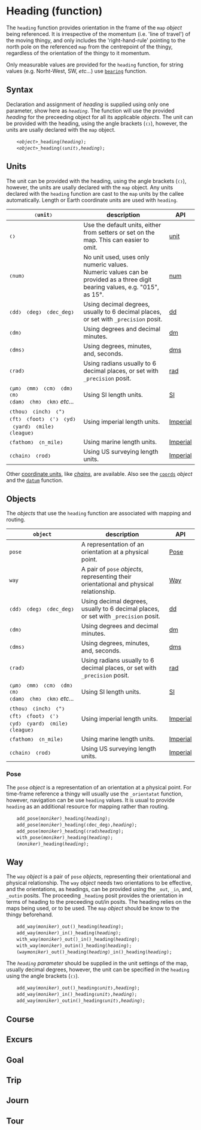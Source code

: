 # Heading (function)
The `heading` function provides orientation in the frame of the `map` *object* being referenced.  It is irrespective of the momentum (i.e. 'line of travel') of the moving thingy, and only includes the 'right-hand-rule' pointing to the north pole on the referenced `map` from the centrepoint of the thingy, regardless of the orientation of the thingy to it momentum.

Only measurable values are provided for the `heading` function, for string values (e.g. Norht-West, SW, *etc...*) use [`bearing`](./bearing.md) function.

## Syntax
Declaration and assignment of *heading* is supplied using only one parameter, show here as *`heading`*. The function will use the provided *heading* for the preceeding object for all its applicable *objects*. The unit can be provided with the heading, using the angle brackets (`❬❭`), however, the units are usally declared with the `map` object. 

&nbsp;&nbsp;&nbsp;&nbsp;&nbsp;&nbsp; *`<object>`*`_heading(`*`heading`*`);`<br>
&nbsp;&nbsp;&nbsp;&nbsp;&nbsp;&nbsp; *`<object>`*`_heading(❬`*`unit`*`❭,`*`heading`*`);`

<a name="unit"></a>
## Units
The unit can be provided with the heading, using the angle brackets (`❬❭`), however, the units are usally declared with the `map` object. Any units declared with the `heading` function are cast to the `map` units by the callee automatically.  Length or Earth coordinate units are used with `heading`.

| `❬unit❭` | description | API |
| --- | --- | --- |
| <a name="❬❭"></a> `❬❭` | Use the default units, either from setters or set on the map. This can easier to omit. | [unit](./unit.md) |
| <a name="❬num❭"></a> `❬num❭` | No unit used, uses only numeric values.<br>Numeric values can be provided as a three digit bearing values, e.g. "015", as 15°. | [num](../dt/num.md#num) |
| <a name="❬dd❭"></a> `❬dd❭` &nbsp; `❬deg❭` &nbsp; `❬dec_deg❭` | Using decimal degrees, usually to 6 decimal places, or set with `_precision` posit. | [dd](../dt/dd.md) |
| <a name="❬dm❭"></a> `❬dm❭` | Using degrees and decimal minutes. | [dm](../dt/dm.md) |
| <a name="❬dms❭"></a> `❬dms❭` | Using degrees, minutes, and, seconds. | [dms](../dt/dms.md) |
| <a name="❬rad❭"></a> `❬rad❭` | Using radians usually to 6 decimal places, or set with `_precision` posit. | [rad](../dt/rad.md) |
| <a name="❬si❭"></a> `❬μm❭` &nbsp; `❬mm❭` &nbsp; `❬cm❭` &nbsp; `❬dm❭`<br>`❬m❭`<br>`❬dam❭` &nbsp; `❬hm❭` &nbsp; `❬km❭` *etc...*  | Using SI length units. | [SI](../dt/si.md#length) |
| <a name="❬imp❭"></a> `❬thou❭` &nbsp; `❬inch❭` &nbsp; `❬"❭` &nbsp; `❬ft❭` &nbsp; `❬foot❭` &nbsp; `❬'❭` &nbsp; `❬yd❭` &nbsp; `❬yard❭` &nbsp; `❬mile❭` &nbsp; `❬league❭` | Using imperial length units. | [Imperial](../dt/imperial.md#length) |
| <a name="❬marine❭"></a> `❬fathom❭` &nbsp; `❬n_mile❭` | Using marine length units. | [Imperial](../dt/imperial.md#marine_length) |
| <a name="❬uss❭"></a> `❬chain❭` &nbsp; `❬rod❭` | Using US surveying length units. | [Imperial](../dt/imperial.md#us_survey_length) |

Other [coordinate units](http://epsg.io/?q=units%20kind%3ALENUNIT), like *[chains](http://epsg.io/?q=chain%20kind%3AUNIT)*, are available.  Also see the [`coords`](../obj/coords.md) *object* and the [`datum`](./datum.md) function.

## Objects
The *objects* that use the `heading` function are associated with mapping and routing.

| `object` | description | API |
| --- | --- | --- |
| <a name="pose"></a> `pose` |A representation of an orientation at a physical point. | [Pose](#pose) |
| <a name="way"></a> `way` | A pair of `pose` *objects*, representing their orientational and physical relationship. | [Way](#way) |
| <a name="❬dd❭"></a> `❬dd❭` &nbsp; `❬deg❭` &nbsp; `❬dec_deg❭` | Using decimal degrees, usually to 6 decimal places, or set with `_precision` posit. | [dd](../dt/dd.md) |
| <a name="❬dm❭"></a> `❬dm❭` | Using degrees and decimal minutes. | [dm](../dt/dm.md) |
| <a name="❬dms❭"></a> `❬dms❭` | Using degrees, minutes, and, seconds. | [dms](../dt/dms.md) |
| <a name="❬rad❭"></a> `❬rad❭` | Using radians usually to 6 decimal places, or set with `_precision` posit. | [rad](../dt/rad.md) |
| <a name="❬si❭"></a> `❬μm❭` &nbsp; `❬mm❭` &nbsp; `❬cm❭` &nbsp; `❬dm❭`<br>`❬m❭`<br>`❬dam❭` &nbsp; `❬hm❭` &nbsp; `❬km❭` *etc...*  | Using SI length units. | [SI](../dt/m.md) |
| <a name="❬imp❭"></a> `❬thou❭` &nbsp; `❬inch❭` &nbsp; `❬"❭` &nbsp; `❬ft❭` &nbsp; `❬foot❭` &nbsp; `❬'❭` &nbsp; `❬yd❭` &nbsp; `❬yard❭` &nbsp; `❬mile❭` &nbsp; `❬league❭` | Using imperial length units. | [Imperial](../dt/imperial.md#length) |
| <a name="❬marine❭"></a> `❬fathom❭` &nbsp; `❬n_mile❭` | Using marine length units. | [Imperial](../dt/imperial.md#marine_length) |
| <a name="❬uss❭"></a> `❬chain❭` &nbsp; `❬rod❭` | Using US surveying length units. | [Imperial](../dt/imperial.md#us_survey_length) |


<a name="pose"></a>
### Pose
The `pose` *object* is a representation of an orientation at a physical point. For time-frame reference a thingy will usually use the `_orientatat` function, however, navigation can be use `heading` values.  It is usual to provide `heading` as an additional resource for mapping rather than routing.

&nbsp;&nbsp;&nbsp;&nbsp;&nbsp;&nbsp; `add_pose(`*`moniker`*`)_heading(`*`heading`*`);`<br>
&nbsp;&nbsp;&nbsp;&nbsp;&nbsp;&nbsp; `add_pose(`*`moniker`*`)_heading(❬dec_deg❭,`*`heading`*`);`<br>
&nbsp;&nbsp;&nbsp;&nbsp;&nbsp;&nbsp; `add_pose(`*`moniker`*`)_heading(❬rad❭`*`heading`*`);`<br>
&nbsp;&nbsp;&nbsp;&nbsp;&nbsp;&nbsp; `with_pose(`*`moniker`*`)_heading(`*`heading`*`);`<br>
&nbsp;&nbsp;&nbsp;&nbsp;&nbsp;&nbsp; `(`*`moniker`*`)_heading(`*`heading`*`);`

<a name="way"></a>
## Way
The `way` *object* is a pair of `pose` *objects*, representing their orientational and physical relationship. The `way` *object* needs two orientations to be effective, and the orientations, as headings, can be provided using the `_out`, `_in`, and, `_outin` posits.  The proceeding `_heading` posit provides the orientation in terms of heading to the preceeding out/in posits.  The heading relies on the maps being used, or to be used.  The `map` *object* should be know to the thingy beforehand.  

&nbsp;&nbsp;&nbsp;&nbsp;&nbsp;&nbsp; `add_way(`*`moniker`*`)_out()_heading(`*`heading`*`);`<br>
&nbsp;&nbsp;&nbsp;&nbsp;&nbsp;&nbsp; `add_way(`*`moniker`*`)_in()_heading(`*`heading`*`);`<br>
&nbsp;&nbsp;&nbsp;&nbsp;&nbsp;&nbsp; `with_way(`*`moniker`*`)_out()_in()_heading(`*`heading`*`);`<br>
&nbsp;&nbsp;&nbsp;&nbsp;&nbsp;&nbsp; `with_way(`*`moniker`*`)_outin()_heading(`*`heading`*`);`<br>
&nbsp;&nbsp;&nbsp;&nbsp;&nbsp;&nbsp; `(`*`waymoniker`*`)_out()_heading(`*`heading`*`)_in()_heading(`*`heading`*`);`

The *`heading`* *parameter* should be supplied in the unit settings of the map, usually decimal degrees, however, the unit can be specified in the `heading` using the angle brackets (`❬❭`).

&nbsp;&nbsp;&nbsp;&nbsp;&nbsp;&nbsp; `add_way(`*`moniker`*`)_out()_heading❬`*`unit`*`❭,`*`heading`*`);`<br>
&nbsp;&nbsp;&nbsp;&nbsp;&nbsp;&nbsp; `add_way(`*`moniker`*`)_in()_heading❬`*`unit`*`❭,`*`heading`*`);`<br>
&nbsp;&nbsp;&nbsp;&nbsp;&nbsp;&nbsp; `add_way(`*`moniker`*`)_outin()_heading❬`*`unit`*`❭,`*`heading`*`);`

<a name="course"></a>
## Course

<a name="excurs"></a>
## Excurs

<a name="goal"></a>
## Goal

<a name="trip"></a>
## Trip

<a name="journ"></a>
## Journ

<a name="tour"></a>
## Tour